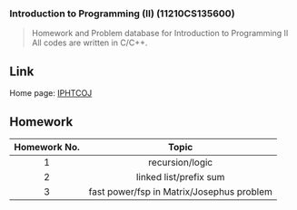 ### Introduction to Programming (II) (11210CS135600)

> Homework and Problem database for Introduction to Programming  II 
> All codes are written in C/C++.
## Link

Home page: [IPHTCOJ](http://140.114.85.195/)

## Homework

|Homework No.|Topic                                    |
|:----------:|:---------------------------------------:|
|1           |recursion/logic                          |
|2           |linked list/prefix sum                   |
|3           |fast power/fsp in Matrix/Josephus problem|